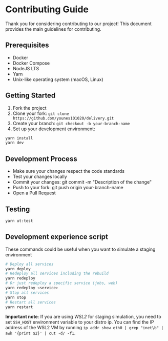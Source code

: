 # Contributing Guide

Thank you for considering contributing to our project! This document provides
the main guidelines for contributing.

## Prerequisites

- Docker
- Docker Compose
- NodeJS LTS
- Yarn
- Unix-like operating system (macOS, Linux)

## Getting Started

1. Fork the project
2. Clone your fork: `git clone https://github.com/younes101020/delivery.git`
3. Create your branch: `git checkout -b your-branch-name`
4. Set up your development environment:

```bash
yarn install
yarn dev
```

## Development Process

- Make sure your changes respect the code standards
- Test your changes locally
- Commit your changes: git commit -m "Description of the change"
- Push to your fork: git push origin your-branch-name
- Open a Pull Request

## Testing

```bash
yarn ut:test
```

## Development experience script

These commands could be useful when you want to simulate a staging environment

```bash
# Deploy all services
yarn deploy
# Redeploy all services including the rebuild
yarn redeploy
# Or just redeploy a specific service (jobs, web)
yarn redeploy <service>
# Stop all services
yarn stop
# Restart all services
yarn restart
```

**Important note**: If you are using _WSL2_ for staging simulation, you need to set
`SSH_HOST` environment variable to your distro ip. You can find the IP address
of the WSL2 VM by running
`ip addr show eth0 | grep "inet\b" | awk '{print $2}' | cut -d/ -f1`.
